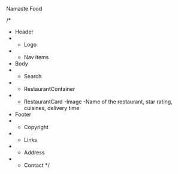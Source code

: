 Namaste Food

/*
* Header
*  - Logo
*  - Nav items
* Body
*  - Search
*  - RestaurantContainer
*    - RestaurantCard
       -Image
       -Name of the restaurant, star rating, cuisines, delivery time 
* Footer
*  - Copyright
*  - Links
*  - Address
*  - Contact
*/

